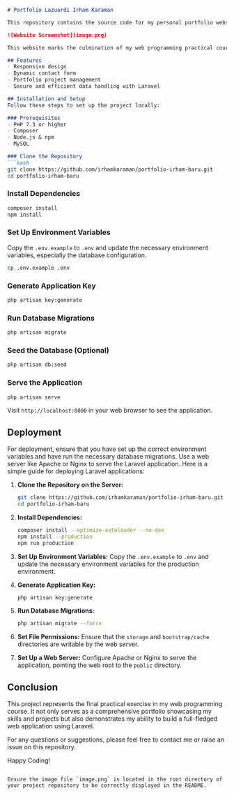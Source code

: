 ```markdown
# Portfolio Lazuardi Irham Karaman

This repository contains the source code for my personal portfolio website built with Laravel. This project showcases my CV and various projects I've worked on, providing an improved version of my previous CV. The website is hosted at [irhamkaraman.my.id](https://irhamkaraman.my.id/).

![Website Screenshot](image.png)

This website marks the culmination of my web programming practical course, demonstrating the skills and knowledge I have acquired throughout the course.

## Features
- Responsive design
- Dynamic contact form
- Portfolio project management
- Secure and efficient data handling with Laravel

## Installation and Setup
Follow these steps to set up the project locally:

### Prerequisites
- PHP 7.3 or higher
- Composer
- Node.js & npm
- MySQL

### Clone the Repository
```bash
git clone https://github.com/irhamkaraman/portfolio-irham-baru.git
cd portfolio-irham-baru
```

### Install Dependencies
```bash
composer install
npm install
```

### Set Up Environment Variables
Copy the `.env.example` to `.env` and update the necessary environment variables, especially the database configuration.
```bash
cp .env.example .env
```

### Generate Application Key
```bash
php artisan key:generate
```

### Run Database Migrations
```bash
php artisan migrate
```

### Seed the Database (Optional)
```bash
php artisan db:seed
```

### Serve the Application
```bash
php artisan serve
```

Visit `http://localhost:8000` in your web browser to see the application.

## Deployment
For deployment, ensure that you have set up the correct environment variables and have run the necessary database migrations. Use a web server like Apache or Nginx to serve the Laravel application. Here is a simple guide for deploying Laravel applications:

1. **Clone the Repository on the Server:**
   ```bash
   git clone https://github.com/irhamkaraman/portfolio-irham-baru.git
   cd portfolio-irham-baru
   ```

2. **Install Dependencies:**
   ```bash
   composer install --optimize-autoloader --no-dev
   npm install --production
   npm run production
   ```

3. **Set Up Environment Variables:**
   Copy the `.env.example` to `.env` and update the necessary environment variables for the production environment.

4. **Generate Application Key:**
   ```bash
   php artisan key:generate
   ```

5. **Run Database Migrations:**
   ```bash
   php artisan migrate --force
   ```

6. **Set File Permissions:**
   Ensure that the `storage` and `bootstrap/cache` directories are writable by the web server.

7. **Set Up a Web Server:**
   Configure Apache or Nginx to serve the application, pointing the web root to the `public` directory.

## Conclusion
This project represents the final practical exercise in my web programming course. It not only serves as a comprehensive portfolio showcasing my skills and projects but also demonstrates my ability to build a full-fledged web application using Laravel.

For any questions or suggestions, please feel free to contact me or raise an issue on this repository.

Happy Coding!
```

Ensure the image file `image.png` is located in the root directory of your project repository to be correctly displayed in the README.
